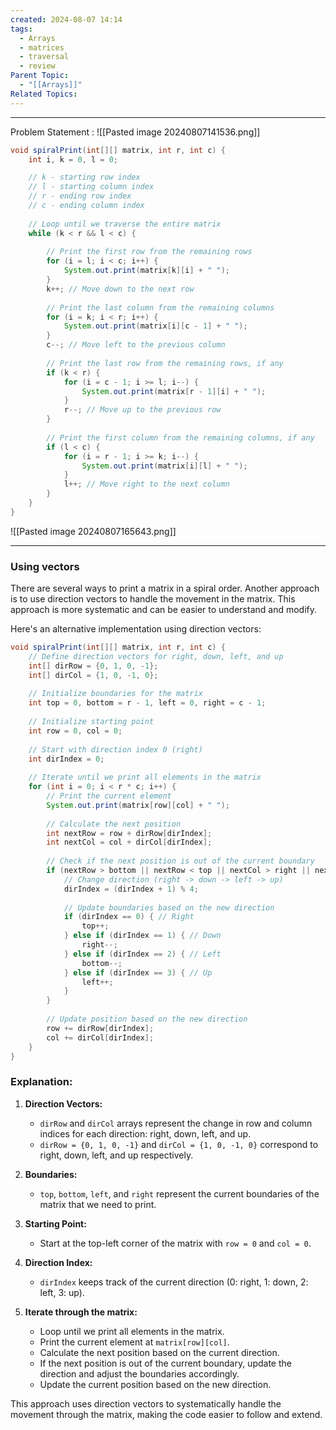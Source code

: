 ```yaml
---
created: 2024-08-07 14:14
tags:
  - Arrays
  - matrices
  - traversal
  - review
Parent Topic:
  - "[[Arrays]]"
Related Topics:
---
```

***
Problem Statement :
![[Pasted image 20240807141536.png]]

```java
void spiralPrint(int[][] matrix, int r, int c) {
    int i, k = 0, l = 0;

    // k - starting row index
    // l - starting column index
    // r - ending row index
    // c - ending column index
    
    // Loop until we traverse the entire matrix
    while (k < r && l < c) {
        
        // Print the first row from the remaining rows
        for (i = l; i < c; i++) {
            System.out.print(matrix[k][i] + " ");
        }
        k++; // Move down to the next row
        
        // Print the last column from the remaining columns
        for (i = k; i < r; i++) {
            System.out.print(matrix[i][c - 1] + " ");
        }
        c--; // Move left to the previous column
        
        // Print the last row from the remaining rows, if any
        if (k < r) {
            for (i = c - 1; i >= l; i--) {
                System.out.print(matrix[r - 1][i] + " ");
            }
            r--; // Move up to the previous row
        }
        
        // Print the first column from the remaining columns, if any
        if (l < c) {
            for (i = r - 1; i >= k; i--) {
                System.out.print(matrix[i][l] + " ");
            }
            l++; // Move right to the next column
        }
    }
}
```

![[Pasted image 20240807165643.png]]

---
### Using vectors

There are several ways to print a matrix in a spiral order. Another approach is to use direction vectors to handle the movement in the matrix. This approach is more systematic and can be easier to understand and modify.

Here's an alternative implementation using direction vectors:
```java
void spiralPrint(int[][] matrix, int r, int c) {
    // Define direction vectors for right, down, left, and up
    int[] dirRow = {0, 1, 0, -1};
    int[] dirCol = {1, 0, -1, 0};
    
    // Initialize boundaries for the matrix
    int top = 0, bottom = r - 1, left = 0, right = c - 1;
    
    // Initialize starting point
    int row = 0, col = 0;
    
    // Start with direction index 0 (right)
    int dirIndex = 0;
    
    // Iterate until we print all elements in the matrix
    for (int i = 0; i < r * c; i++) {
        // Print the current element
        System.out.print(matrix[row][col] + " ");
        
        // Calculate the next position
        int nextRow = row + dirRow[dirIndex];
        int nextCol = col + dirCol[dirIndex];
        
        // Check if the next position is out of the current boundary
        if (nextRow > bottom || nextRow < top || nextCol > right || nextCol < left) {
            // Change direction (right -> down -> left -> up)
            dirIndex = (dirIndex + 1) % 4;
            
            // Update boundaries based on the new direction
            if (dirIndex == 0) { // Right
                top++;
            } else if (dirIndex == 1) { // Down
                right--;
            } else if (dirIndex == 2) { // Left
                bottom--;
            } else if (dirIndex == 3) { // Up
                left++;
            }
        }
        
        // Update position based on the new direction
        row += dirRow[dirIndex];
        col += dirCol[dirIndex];
    }
}

```

### Explanation:

1. **Direction Vectors:**
    
    - `dirRow` and `dirCol` arrays represent the change in row and column indices for each direction: right, down, left, and up.
    - `dirRow = {0, 1, 0, -1}` and `dirCol = {1, 0, -1, 0}` correspond to right, down, left, and up respectively.
2. **Boundaries:**
    
    - `top`, `bottom`, `left`, and `right` represent the current boundaries of the matrix that we need to print.
3. **Starting Point:**
    
    - Start at the top-left corner of the matrix with `row = 0` and `col = 0`.
4. **Direction Index:**
    
    - `dirIndex` keeps track of the current direction (0: right, 1: down, 2: left, 3: up).
5. **Iterate through the matrix:**
    
    - Loop until we print all elements in the matrix.
    - Print the current element at `matrix[row][col]`.
    - Calculate the next position based on the current direction.
    - If the next position is out of the current boundary, update the direction and adjust the boundaries accordingly.
    - Update the current position based on the new direction.

This approach uses direction vectors to systematically handle the movement through the matrix, making the code easier to follow and extend.